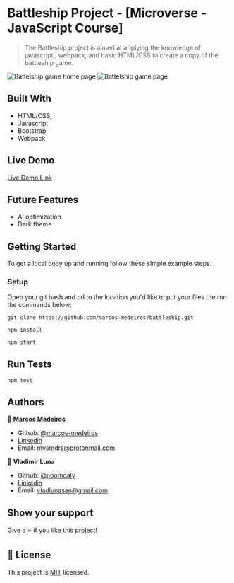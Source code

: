 # Battleship Project - [Microverse - JavaScript Course]

>  The Battleship project is aimed at applying the knowledge of javascript , webpack, and basic HTML/CSS to create a copy of the battleship game. 

![Battelship game home page](/../screenshot/home-page.png?raw=true "Battleship game home page")
![Battelship game page](/../screenshot/game-page.png?raw=true "Battleship game page")


## Built With

- HTML/CSS,
- Javascript
- Bootstrap
- Webpack

## Live Demo

[Live Demo Link](https://raw.githack.com/marcos-medeiros/battleship/game-setup/dist/index.html)

## Future Features

- AI optimization
- Dark theme

## Getting Started

To get a local copy up and running follow these simple example steps.

### Setup

Open your git bash and cd to the location you'd like to put your files the run the commands below:

```console
git clone https://github.com/marcos-medeiros/battleship.git
```

```console
npm install
```

```console
npm start
```

## Run Tests

```console
npm test
```

## Authors

👤 **Marcos Medeiros**

- Github: [@marcos-medeiros](https://github.com/marcos-medeiros)
- [Linkedin](https://www.linkedin.com/in/marcos-medeiros-6a079a18a/)
- Email: mvsmdrs@protonmail.com

👤 **Vladimir Luna**

- Github: [@noomdalv](https://github.com/noomdalv)
- [Linkedin](https://www.linkedin.com/in/vladimir-luna-santos-14673614b/)
- Email: vladlunasan@gmail.com

## Show your support

Give a ⭐️ if you like this project!


## 📝 License

This project is [MIT](https://opensource.org/licenses/MIT) licensed.
